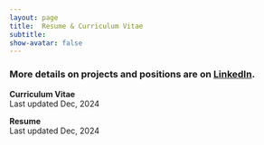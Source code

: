 ```yaml
---
layout: page
title:  Resume & Curriculum Vitae
subtitle:
show-avatar: false
---
```

### More details on projects and positions are on [LinkedIn](https://linkedin.com/in/jiahui-k-chen/).  

**Curriculum Vitae**  
Last updated Dec, 2024
<object data="/img/CV_Dec2024.pdf" width="1000" height="1000" type='application/pdf'></object>

**Resume**  
Last updated Dec, 2024
<object data="/img/Technical_Resume_Dec2024.pdf" width="1000" height="1000" type='application/pdf'></object>
